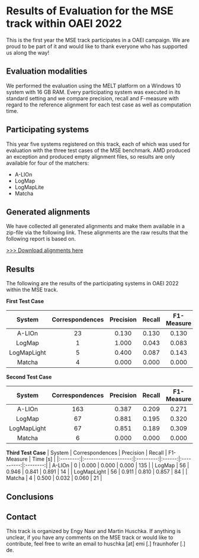 # Results of Evaluation for the MSE track within OAEI 2022 
This is the first year the MSE track participates in a OAEI campaign. We are proud to be part of it and would like to thank everyone who has supported us along the way!

## Evaluation modalities
We performed the evaluation using the MELT platform on a Windows 10 system with 16 GB RAM. Every participating system was executed in its standard setting and we compare precision, recall and F-measure with regard to the reference alignment for each test case as well as computation time. 

## Participating systems
This year five systems registered on this track, each of which was used for evaluation with the three test cases of the MSE benchmark. AMD produced an exception and produced empty alignment files, so results are only available for four of the matchers:
- A-LIOn
- LogMap
- LogMapLite
- Matcha

## Generated alignments
We have collected all generated alignments and make them available in a zip-file via the following link. These alignments are the raw results that the following report is based on.

[>>> Download alignments here](https://github.com/EngyNasr/MSE-Benchmark/raw/main/Results/OAEI2022/oaei2022-mse-alignments.zip)

## Results

The following are the results of the participating systems in OAEI 2022 within the MSE track.

**First Test Case**

| System   | Correspondences | Precision | Recall | F1-Measure | Time [s] |
|:--------:|:--------------------:|:---------:|:------:|:----------:|:--------:|
| A-LIOn   |           23         |   0.130   | 0.130  | 0.130      |   38     |
| LogMap   |            1         |   1.000   | 0.043  | 0.083      |    9     |
| LogMapLight |         5         |   0.400   | 0.087  | 0.143      |   27     |
| Matcha   |            4         |   0.000   | 0.000  | 0.000      |   22     |

**Second Test Case**

| System   | Correspondences | Precision | Recall | F1-Measure | Time [s] |
|:--------:|:--------------------:|:---------:|:------:|:----------:|:--------:|
| A-LIOn   |           163        |   0.387   | 0.209  | 0.271      |  208     |
| LogMap   |            67        |   0.881   | 0.195  | 0.320      |    3     |            
| LogMapLight |         67        |   0.851   | 0.189  | 0.309      |   83     |
| Matcha   |            6         |   0.000   | 0.000  | 0.000      |   15     |

**Third Test Case**
| System   | Correspondences | Precision | Recall | F1-Measure | Time [s] |
|:--------:|:--------------------:|:---------:|:------:|:----------:|:--------:|
| A-LIOn   |           0          |   0.000   | 0.000  | 0.000      | 135      |
| LogMap   |            56        |   0.946   | 0.841  | 0.891      | 14       |
| LogMapLight |         56        |   0.911   | 0.810  | 0.857      | 84       |
| Matcha   |            4         |   0.500   | 0.032  | 0.060      | 21       |

## Conclusions

## Contact
This track is organized by Engy Nasr and Martin Huschka. If anything is unclear, if you have any comments on the MSE track or would like to contribute, feel free to write an email to huschka [at] emi [.] fraunhofer [.] de.




